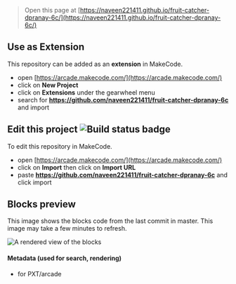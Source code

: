  


> Open this page at [https://naveen221411.github.io/fruit-catcher-dpranay-6c/](https://naveen221411.github.io/fruit-catcher-dpranay-6c/)

## Use as Extension

This repository can be added as an **extension** in MakeCode.

* open [https://arcade.makecode.com/](https://arcade.makecode.com/)
* click on **New Project**
* click on **Extensions** under the gearwheel menu
* search for **https://github.com/naveen221411/fruit-catcher-dpranay-6c** and import

## Edit this project ![Build status badge](https://github.com/naveen221411/fruit-catcher-dpranay-6c/workflows/MakeCode/badge.svg)

To edit this repository in MakeCode.

* open [https://arcade.makecode.com/](https://arcade.makecode.com/)
* click on **Import** then click on **Import URL**
* paste **https://github.com/naveen221411/fruit-catcher-dpranay-6c** and click import

## Blocks preview

This image shows the blocks code from the last commit in master.
This image may take a few minutes to refresh.

![A rendered view of the blocks](https://github.com/naveen221411/fruit-catcher-dpranay-6c/raw/master/.github/makecode/blocks.png)

#### Metadata (used for search, rendering)

* for PXT/arcade
<script src="https://makecode.com/gh-pages-embed.js"></script><script>makeCodeRender("{{ site.makecode.home_url }}", "{{ site.github.owner_name }}/{{ site.github.repository_name }}");</script>
